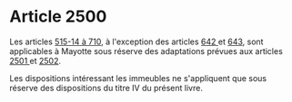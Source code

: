 # Article 2500

<p>Les articles <a href='/affichCodeArticle.do?cidTexte=LEGITEXT000006070721&idArticle=LEGIARTI000030250342&dateTexte=&categorieLien=cid'>515-14 à 710</a>, à l'exception des articles <a href='/code-civil/livre-ii-des-biens-et-des-differentes-modifications-de-la-propriete/titre-iv-des-servitudes-ou-services-fonciers/chapitre-ier-des-servitudes-qui-derivent-de-la-situation-des-lieux/642.md'>642 </a>et <a href='/code-civil/livre-ii-des-biens-et-des-differentes-modifications-de-la-propriete/titre-iv-des-servitudes-ou-services-fonciers/chapitre-ier-des-servitudes-qui-derivent-de-la-situation-des-lieux/643.md'>643</a>, sont applicables à Mayotte sous réserve des adaptations prévues aux articles <a href='/code-civil/livre-v-dispositions-applicables-a-mayotte/titre-ii-dispositions-relatives-au-livre-ii/2501.md'>2501 </a>et <a href='/code-civil/livre-v-dispositions-applicables-a-mayotte/titre-ii-dispositions-relatives-au-livre-ii/2502.md'>2502</a>. </p><p>Les dispositions intéressant les immeubles ne s'appliquent que sous réserve des dispositions du titre IV du présent livre.</p>